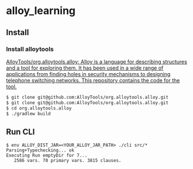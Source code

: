 # alloy_learning

## Install

### Install alloytools

[AlloyTools/org\.alloytools\.alloy: Alloy is a language for describing structures and a tool for exploring them\. It has been used in a wide range of applications from finding holes in security mechanisms to designing telephone switching networks\. This repository contains the code for the tool\.](https://github.com/AlloyTools/org.alloytools.alloy)

```sh
$ git clone git@github.com:AlloyTools/org.alloytools.alloy.git
$ git clone git@github.com:AlloyTools/org.alloytools.alloy.git
$ cd org.alloytools.alloy
$ ./gradlew build
```

## Run CLI

```
$ env ALLOY_DIST_JAR=<YOUR_ALLOY_JAR_PATH> ./cli src/*
Parsing+Typechecking... ok
Executing Run emptyDir for 7...
   2586 vars. 70 primary vars. 3815 clauses.
```
